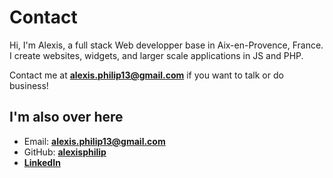 
# Contact

Hi, I'm Alexis, a full stack Web developper base in Aix-en-Provence, France. I create websites, widgets, and larger scale applications
in JS and PHP.

Contact me at **[alexis.philip13@gmail.com]()** if you want to talk or do business!

## I'm also over here

- Email: **[alexis.philip13@gmail.com]()**
- GitHub: **[alexisphilip](https://github.com/alexisphilip)**
- **[LinkedIn](https://www.linkedin.com/in/alexis-philip-019955176)** 